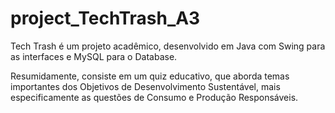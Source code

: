# project_TechTrash_A3
Tech Trash é um projeto acadêmico, desenvolvido em Java com Swing para as interfaces e MySQL para o Database.

Resumidamente, consiste em um quiz educativo, que aborda temas importantes dos Objetivos de Desenvolvimento Sustentável, mais especificamente as questões de Consumo e Produção Responsáveis.
